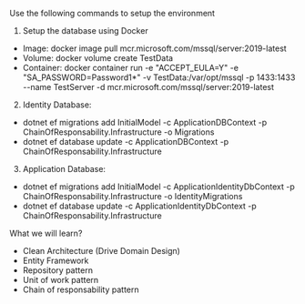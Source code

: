 Use the following commands to setup the environment

1. Setup the database using Docker

- Image: docker image pull mcr.microsoft.com/mssql/server:2019-latest
- Volume: docker volume create TestData
- Container: docker container run -e "ACCEPT_EULA=Y" -e "SA_PASSWORD=Password1*" -v TestData:/var/opt/mssql -p 1433:1433 --name TestServer -d mcr.microsoft.com/mssql/server:2019-latest

2. Identity Database:

- dotnet ef migrations add InitialModel -c ApplicationDBContext -p ChainOfResponsability.Infrastructure -o Migrations
- dotnet ef database update -c ApplicationDBContext -p ChainOfResponsability.Infrastructure

3. Application Database:

- dotnet ef migrations add InitialModel -c ApplicationIdentityDbContext -p ChainOfResponsability.Infrastructure -o IdentityMigrations
- dotnet ef database update -c ApplicationIdentityDbContext -p ChainOfResponsability.Infrastructure

What we will learn?

- Clean Architecture (Drive Domain Design)
- Entity Framework
- Repository pattern
- Unit of work pattern
- Chain of responsability pattern
